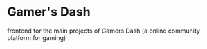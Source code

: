 # Gamer's Dash

frontend for the main projects of Gamers Dash (a online community platform for gaming)
